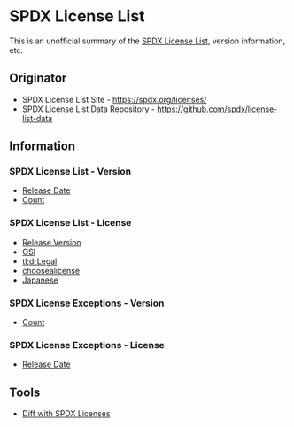 # SPDX License List

This is an unofficial summary of the [SPDX License List](https://spdx.org/licenses/), version information, etc.

## Originator

- SPDX License List Site - <https://spdx.org/licenses/>
- SPDX License List Data Repository - <https://github.com/spdx/license-list-data>

## Information

### SPDX License List - Version

- [Release Date](spdx-license-list-version-release-date.md)
- [Count](spdx-license-list-version-count.md)

### SPDX License List - License

- [Release Version](spdx-license-list-license-release-version.md)
- [OSI](spdx-license-list-license-osi.md)
- [tl;drLegal](spdx-license-list-license-tldrlegal.md)
- [choosealicense](spdx-license-list-license-choosealicense.md)
- [Japanese](spdx-license-list-license-japanese.md)

### SPDX License Exceptions - Version

- [Count](spdx-license-exceptions-version-count.md)

### SPDX License Exceptions - License

- [Release Date](spdx-license-exceptions-license-release-version.md)

## Tools

- [Diff with SPDX Licenses](https://coky-t.github.io/js-parts/js.html/Test_StrArrayDiff3_SpdxLicenseText.js.html)
